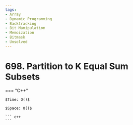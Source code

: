 ```yaml
---
tags:
- Array
- Dynamic Programming
- Backtracking
- Bit Manipulation
- Memoization
- Bitmask
- Unsolved
---
```



# 698. Partition to K Equal Sum Subsets

=== "C++"

    $Time: O()$

    $Space: O()$

    ``` c++
    ```